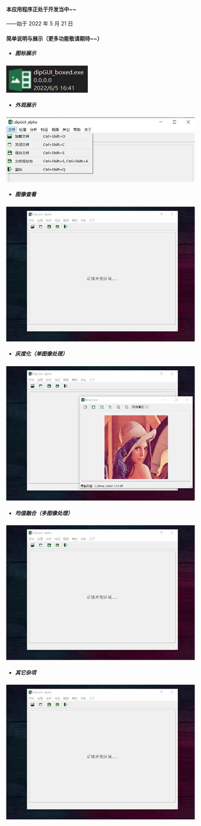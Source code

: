 #### 本应用程序正处于开发当中~~

——始于 2022 年 5 月 21 日



#### 简单说明与展示（更多功能敬请期待~~）

- ##### 图标展示

![](https://raw.githubusercontent.com/chubbylhao/myPics/main/dipGUI/Icon.png)

- ##### 外观展示

![](https://raw.githubusercontent.com/chubbylhao/myPics/main/dipGUI/firstlook.jpg)

- ##### 图像查看

![](https://raw.githubusercontent.com/chubbylhao/myPics/main/dipGUI/view.gif)

- ##### 灰度化（单图像处理）

![](https://raw.githubusercontent.com/chubbylhao/myPics/main/dipGUI/single.gif)

- ##### 均值融合（多图像处理）

![](https://raw.githubusercontent.com/chubbylhao/myPics/main/dipGUI/multi.gif)

- ##### 其它杂项

![](https://raw.githubusercontent.com/chubbylhao/myPics/main/dipGUI/about.gif)
